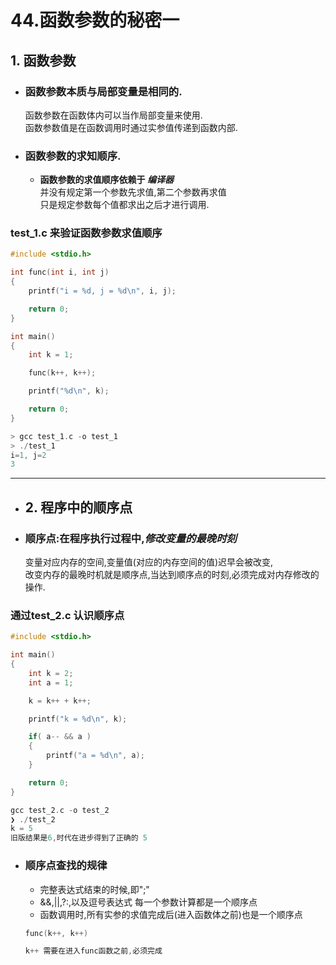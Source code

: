 # 44.函数参数的秘密一
## 1. 函数参数
- ### 函数参数本质与局部变量是相同的.
	函数参数在函数体内可以当作局部变量来使用.  
	函数参数值是在函数调用时通过实参值传递到函数内部.
- ### 函数参数的求知顺序.
	- **函数参数的求值顺序依赖于 *编译器***  
		并没有规定第一个参数先求值,第二个参数再求值  
		只是规定参数每个值都求出之后才进行调用.
### test_1.c 来验证函数参数求值顺序
```c
#include <stdio.h>

int func(int i, int j)
{
    printf("i = %d, j = %d\n", i, j);

    return 0;
}

int main()
{
    int k = 1;

    func(k++, k++);

    printf("%d\n", k);

    return 0;
}

> gcc test_1.c -o test_1
> ./test_1
i=1, j=2
3
```
--------
- ## 2. 程序中的顺序点  
- ### 顺序点:在程序执行过程中,*修改变量的最晚时刻*
	变量对应内存的空间,变量值(对应的内存空间的值)迟早会被改变,  
	改变内存的最晚时机就是顺序点,当达到顺序点的时刻,必须完成对内存修改的操作.
### 通过test_2.c 认识顺序点
```c
#include <stdio.h>

int main()
{
    int k = 2;
    int a = 1;

    k = k++ + k++;

    printf("k = %d\n", k);

    if( a-- && a )
    {
        printf("a = %d\n", a);
    }

    return 0;
}

gcc test_2.c -o test_2
❯ ./test_2
k = 5
旧版结果是6,时代在进步得到了正确的 5
```

- ### 顺序点查找的规律
	- 完整表达式结束的时候,即";"
	- &&,||,?:,以及逗号表达式 每一个参数计算都是一个顺序点
	- 函数调用时,所有实参的求值完成后(进入函数体之前)也是一个顺序点
	```c
	func(k++, k++)

	k++ 需要在进入func函数之前,必须完成
	```
